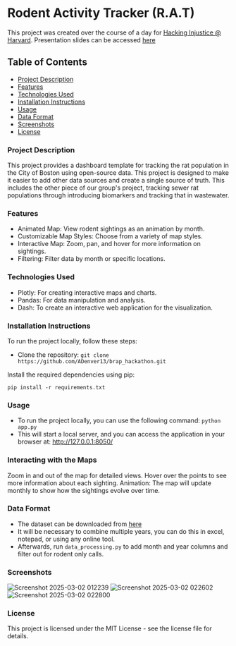 # Rodent Activity Tracker (R.A.T)

This project was created over the course of a day for [Hacking Injustice @ Harvard](engineeringhope.org).
Presentation slides can be accessed [here](https://docs.google.com/presentation/d/1yxv_SrG5sZYOAOY0Oull5OrrWXExseQXS_oYpUotULE/edit?usp=sharing)

## Table of Contents
- [Project Description](#project-description)
- [Features](#features)
- [Technologies Used](#technologies-used)
- [Installation Instructions](#installation-instructions)
- [Usage](#usage)
- [Data Format](#data-format)
- [Screenshots](#screenshots)
- [License](#license)

### Project Description

This project provides a dashboard template for tracking the rat population in the City of Boston using open-source data. This project is designed to make it easier to add other data sources and create a single source of truth. This includes the other piece of our group's project, tracking sewer rat populations through introducing biomarkers and tracking that in wastewater.

### Features
- Animated Map: View rodent sightings as an animation by month.
- Customizable Map Styles: Choose from a variety of map styles.
- Interactive Map: Zoom, pan, and hover for more information on sightings.
- Filtering: Filter data by month or specific locations.

### Technologies Used
- Plotly: For creating interactive maps and charts.
- Pandas: For data manipulation and analysis.
- Dash: To create an interactive web application for the visualization.

### Installation Instructions
To run the project locally, follow these steps:

- Clone the repository: ```git clone https://github.com/ADenver13/brap_hackathon.git```

Install the required dependencies using pip:

```pip install -r requirements.txt```

### Usage
- To run the project locally, you can use the following command:
```python app.py```
- This will start a local server, and you can access the application in your browser at: http://127.0.0.1:8050/

### Interacting with the Maps
Zoom in and out of the map for detailed views.
Hover over the points to see more information about each sighting.
Animation: The map will update monthly to show how the sightings evolve over time.

### Data Format
- The dataset can be downloaded from [here](https://data.boston.gov/dataset/311-service-requests)
- It will be necessary to combine multiple years, you can do this in excel, notepad, or using any online tool.
- Afterwards, run `data_processing.py` to add month and year columns and filter out for rodent only calls.

### Screenshots
![Screenshot 2025-03-02 012239](https://github.com/user-attachments/assets/15d9866e-b5dd-4fe4-bacf-e7c3b2f25ad6)
![Screenshot 2025-03-02 022602](https://github.com/user-attachments/assets/61cd76e4-bc68-4f2d-b3a4-4f263084fca4)
![Screenshot 2025-03-02 022800](https://github.com/user-attachments/assets/20bc5a69-e4e0-4e86-9445-8556e3a50780)

### License

This project is licensed under the MIT License - see the license file for details.
